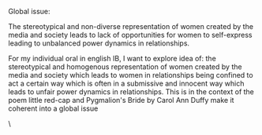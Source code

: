 Global issue:

The stereotypical and non-diverse representation of women created by the media and society leads to lack of opportunities for women to self-express leading to unbalanced power dynamics in relationships.

For my individual oral in english IB, I want to explore idea of:
the stereotypical and homogenous representation of women created by the media and society which leads to women in relationships being confined to act a certain way which is often in a submissive and innocent way which leads to unfair power dynamics in relationships. 
This is in the context of the poem little red-cap and Pygmalion's Bride by Carol Ann Duffy
make it coherent into a global issue





\